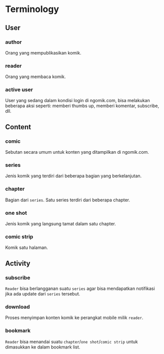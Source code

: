 # Terminology

## User

### author
Orang yang mempublikasikan komik.

### reader
Orang yang membaca komik.

### active user
User yang sedang dalam kondisi login di ngomik.com, bisa melakukan beberapa aksi seperti: memberi thumbs up, memberi komentar, subscribe, dll.

## Content

### comic
Sebutan secara umum untuk konten yang ditampilkan di ngomik.com.

### series
Jenis komik yang terdiri dari beberapa bagian yang berkelanjutan.

### chapter
Bagian dari `series`. Satu series terdiri dari beberapa chapter.

### one shot
Jenis komik yang langsung tamat dalam satu chapter.

### comic strip
Komik satu halaman.

## Activity

### subscribe
`Reader` bisa berlangganan suatu `series` agar bisa mendapatkan notifikasi jika ada update dari `series` tersebut.

### download
Proses menyimpan konten komik ke perangkat mobile milik `reader`.

### bookmark
`Reader` bisa menandai suatu `chapter`/`one shot`/`comic strip` untuk dimasukkan ke dalam bookmark list.